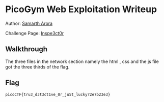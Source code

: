 # PicoGym Web Exploitation Writeup


Author: [Samarth Arora](https://github.com/Samadeol) 

Challenge Page: [Inspe3ct0r](https://jupiter.challenges.picoctf.org/problem/9670/)

## Walkthrough
The three files in the network section namely the html , css and the js file got the three thirds of the flag.

## Flag
`picoCTF{tru3_d3t3ct1ve_0r_ju5t_lucky?2e7b23e3}`